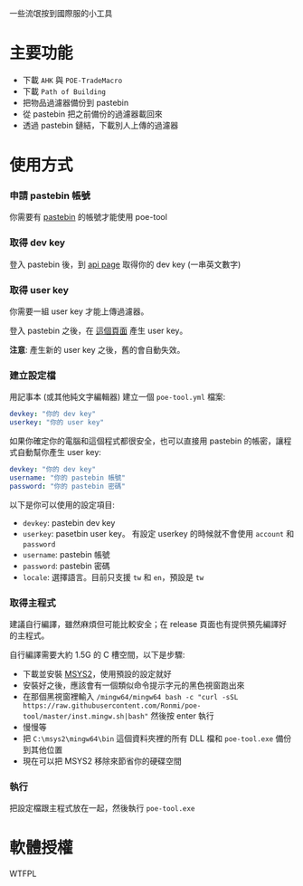 一些流氓按到國際服的小工具

# 主要功能

* 下載 `AHK` 與 `POE-TradeMacro`
* 下載 `Path of Building`
* 把物品過濾器備份到 pastebin
* 從 pastebin 把之前備份的過濾器載回來
* 透過 pastebin 鏈結，下載別人上傳的過濾器

# 使用方式

### 申請 pastebin 帳號

你需要有 [pastebin](https://pastebin.com) 的帳號才能使用 poe-tool

### 取得 dev key

登入 pastebin 後，到 [api page](https://pastebin.com/api#1) 取得你的 dev key (一串英文數字)

### 取得 user key

你需要一組 user key 才能上傳過濾器。

登入 pastebin 之後，在 [這個頁面](https://pastebin.com/api/api_user_key.html) 產生 user key。

**注意**: 產生新的 user key 之後，舊的會自動失效。

### 建立設定檔

用記事本 (或其他純文字編輯器) 建立一個 `poe-tool.yml` 檔案:

```yaml
devkey: "你的 dev key"
userkey: "你的 user key"
```

如果你確定你的電腦和這個程式都很安全，也可以直接用 pastebin 的帳密，讓程式自動幫你產生 user key:

```yaml
devkey: "你的 dev key"
username: "你的 pastebin 帳號"
password: "你的 pastebin 密碼"
```

以下是你可以使用的設定項目:

- `devkey`: pastebin dev key
- `userkey`: pasetbin user key。 有設定 userkey 的時候就不會使用 `account` 和 `password`
- `username`: pastebin 帳號
- `password`: pastebin 密碼
- `locale`: 選擇語言。目前只支援 `tw` 和 `en`，預設是 `tw`

### 取得主程式

建議自行編譯，雖然麻煩但可能比較安全；在 release 頁面也有提供預先編譯好的主程式。

自行編譯需要大約 1.5G 的 C 槽空間，以下是步驟:

* 下載並安裝 [MSYS2](http://www.msys2.org/)，使用預設的設定就好
* 安裝好之後，應該會有一個類似命令提示字元的黑色視窗跑出來
* 在那個黑視窗裡輸入 `/mingw64/mingw64 bash -c "curl -sSL https://raw.githubusercontent.com/Ronmi/poe-tool/master/inst.mingw.sh|bash"` 然後按 enter 執行
* 慢慢等
* 把 `C:\msys2\mingw64\bin` 這個資料夾裡的所有 DLL 檔和 `poe-tool.exe` 備份到其他位置
* 現在可以把 MSYS2 移除來節省你的硬碟空間

### 執行

把設定檔跟主程式放在一起，然後執行 `poe-tool.exe`

# 軟體授權

WTFPL
